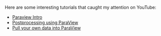 Here are some interesting tutorials that caught my attention on YouTube:

* [Paraview Intro](https://www.youtube.com/watch?v=yexB3W2FYM0)
* [Postprocessing using ParaView](https://youtube.com/playlist?list=PL6fjYEpJFi7W6ayU8zKi7G0-EZmkjtbPo)
* [Pull your own data into ParaView](https://www.youtube.com/watch?v=RVgiIBuwpPQ)
